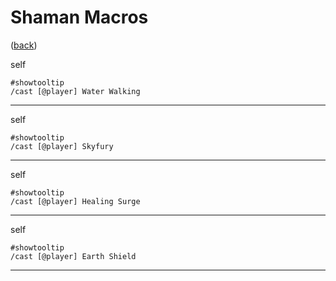 <!--
    =====================================
    generator=datazen
    version=3.2.0
    hash=db0eb9e97ae1c33a3854bc5d43d7f763
    =====================================
-->

# Shaman Macros

([back](../README.md))

self

```
#showtooltip
/cast [@player] Water Walking
```

---

self

```
#showtooltip
/cast [@player] Skyfury
```

---

self

```
#showtooltip
/cast [@player] Healing Surge
```

---

self

```
#showtooltip
/cast [@player] Earth Shield
```

---

